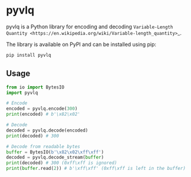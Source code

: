 # pyvlq
pyvlq is a Python library for encoding and decoding `Variable-Length Quantity <https://en.wikipedia.org/wiki/Variable-length_quantity>`_.

The library is available on PyPI and can be installed using pip:

```bash
pip install pyvlq
```

## Usage
```python
from io import BytesIO
import pyvlq

# Encode
encoded = pyvlq.encode(300)
print(encoded) # b'\x82\x02'

# Decode
decoded = pyvlq.decode(encoded)
print(decoded) # 300

# Decode from readable bytes
buffer = BytesIO(b'\x82\x02\xff\xff')
decoded = pyvlq.decode_stream(buffer)
print(decoded) # 300 (0xff\xff is ignored)
print(buffer.read(2)) # b'\xff\xff' (0xff\xff is left in the buffer)
```
